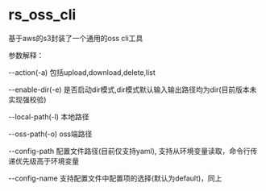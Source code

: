# rs_oss_cli
基于aws的s3封装了一个通用的oss cli工具

参数解释：

--action(-a) 包括upload,download,delete,list

--enable-dir(-e) 是否启动dir模式,dir模式默认输入输出路径均为dir(目前版本未实现强校验)

--local-path(-l) 本地路径

--oss-path(-o) oss端路径

--config-path 配置文件路径(目前仅支持yaml), 支持从环境变量读取，命令行传递优先级高于环境变量

--config-name 支持配置文件中配置项的选择(默认为default)，同上
